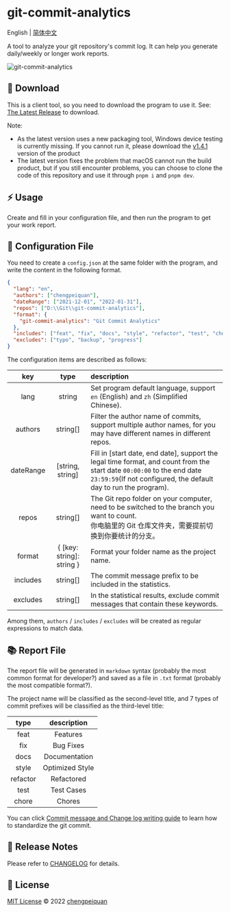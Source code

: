# git-commit-analytics

English | [简体中文](https://github.com/analyticsjs/git-commit-analytics/blob/main/README.zh-CN.md)

A tool to analyze your git repository's commit log. It can help you generate daily/weekly or longer work reports.

![git-commit-analytics](https://cdn.chengpeiquan.com/img/2022/01/20220103021254.gif)

## 🚀 Download

This is a client tool, so you need to download the program to use it. See: [The Latest Release](https://github.com/analyticsjs/git-commit-analytics/releases/latest) to download.

Note:

- As the latest version uses a new packaging tool, Windows device testing is currently missing. If you cannot run it, please download the [v1.4.1](https://github.com/analyticsjs/git-commit-analytics/releases/tag/v1.4.1) version of the product
- The latest version fixes the problem that macOS cannot run the build product, but if you still encounter problems, you can choose to clone the code of this repository and use it through `pnpm i` and `pnpm dev`.

## ⚡ Usage

Create and fill in your configuration file, and then run the program to get your work report.

## 📂 Configuration File

You need to create a `config.json` at the same folder with the program, and write the content in the following format.

```json
{
  "lang": "en",
  "authors": ["chengpeiquan"],
  "dateRange": ["2021-12-01", "2022-01-31"],
  "repos": ["D:\\Git\\git-commit-analytics"],
  "format": {
    "git-commit-analytics": "Git Commit Analytics"
  },
  "includes": ["feat", "fix", "docs", "style", "refactor", "test", "chore"],
  "excludes": ["typo", "backup", "progress"]
}
```

The configuration items are described as follows:

|    key    |           type            | description                                                                                                                                                                                |
| :-------: | :-----------------------: | :----------------------------------------------------------------------------------------------------------------------------------------------------------------------------------------- |
|   lang    |          string           | Set program default language, support `en` (English) and `zh` (Simplified Chinese).                                                                                                        |
|  authors  |         string[]          | Filter the author name of commits, support multiple author names, for you may have different names in different repos.                                                                     |
| dateRange |     [string, string]      | Fill in [start date, end date], support the legal time format, and count from the start date `00:00:00` to the end date `23:59:59`(If not configured, the default day to run the program). |
|   repos   |         string[]          | The Git repo folder on your computer, need to be switched to the branch you want to count.<br>你电脑里的 Git 仓库文件夹，需要提前切换到你要统计的分支。                                    |
|  format   | { [key: string]: string } | Format your folder name as the project name.                                                                                                                                               |
| includes  |         string[]          | The commit message prefix to be included in the statistics.                                                                                                                                |
| excludes  |         string[]          | In the statistical results, exclude commit messages that contain these keywords.                                                                                                           |

Among them, `authors` / `includes` / `excludes` will be created as regular expressions to match data.

## 📚 Report File

The report file will be generated in `markdown` syntax (probably the most common format for developer?) and saved as a file in `.txt` format (probably the most compatible format?).

The project name will be classified as the second-level title, and 7 types of commit prefixes will be classified as the third-level title:

|   type   |   description   |
| :------: | :-------------: |
|   feat   |    Features     |
|   fix    |    Bug Fixes    |
|   docs   |  Documentation  |
|  style   | Optimized Style |
| refactor |   Refactored    |
|   test   |   Test Cases    |
|  chore   |     Chores      |

You can click [Commit message and Change log writing guide](https://www.ruanyifeng.com/blog/2016/01/commit_message_change_log.html) to learn how to standardize the git commit.

## 📝 Release Notes

Please refer to [CHANGELOG](./CHANGELOG.md) for details.

## 📜 License

[MIT License](./LICENSE) © 2022 [chengpeiquan](https://github.com/chengpeiquan)
